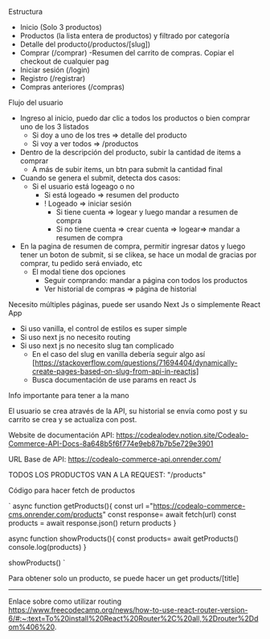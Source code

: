 Estructura
- Inicio (Solo 3 productos)
- Productos (la lista entera de productos) y filtrado por categoría
- Detalle del producto(/productos/[slug])
- Comprar (/comprar) -Resumen del carrito de compras. Copiar el checkout de cualquier pag
- Iniciar sesión (/login)
- Registro (/registrar)
- Compras anteriores (/compras)


Flujo del usuario
- Ingreso al inicio, puedo dar clic a todos los productos o bien comprar uno de los 3 listados
    - Si doy a uno de los tres => detalle del producto
    - Si voy a ver todos => /productos
- Dentro de la descripción del producto, subir la cantidad de items a comprar
    - A más de subir items, un btn para submit la cantidad final
- Cuando se genera el submit, detecta dos casos:
    - Si el usuario está logeago o no
        - Si está logeado => resumen del producto
        - ! Logeado => iniciar sesión
            - Si tiene cuenta => logear y luego mandar a resumen de compra
            - Si no tiene cuenta => crear cuenta => logear=> mandar a resumen de compra
- En la pagina de resumen de compra, permitir ingresar datos y luego tener un boton de submit, si se clikea, se hace un modal de gracias por comprar, tu pedido será enviado, etc
    - El modal tiene dos opciones
        - Seguir comprando: mandar a página con todos los productos
        - Ver historial de compras => página de historial

Necesito múltiples páginas, puede ser usando Next Js o simplemente React App
- Si uso vanilla, el control de estilos es super simple
- Si uso next js no necesito routing
- Si uso next js no necesito slug tan complicado
    - En el caso del slug en vanilla debería seguir algo así [https://stackoverflow.com/questions/71694404/dynamically-create-pages-based-on-slug-from-api-in-reactjs]
    - Busca documentación de use params en react Js


Info importante para tener a la mano

El usuario se crea através de la API, su historial se envía como post y su carrito se crea y se actualiza con post. 

Website de documentación API:
https://codealodev.notion.site/Codealo-Commerce-API-Docs-8a648b5f6f774e9eb87b7b5e729e3901

URL Base de API: https://codealo-commerce-api.onrender.com/

TODOS LOS PRODUCTOS VAN A LA REQUEST: "/products"

Código para hacer fetch de productos

`
async function getProducts(){
  const url ="https://codealo-commerce-cms.onrender.com/products"
  const response= await fetch(url)
  const products = await response.json()
  return products
}

async function showProducts(){
  const products= await getProducts()
  console.log(products)
}

showProducts()
`

Para obtener solo un producto, se puede hacer un get products/[title]




--------------------------
Enlace sobre como utilizar routing
https://www.freecodecamp.org/news/how-to-use-react-router-version-6/#:~:text=To%20install%20React%20Router%2C%20all,%2Drouter%2Ddom%406%20.